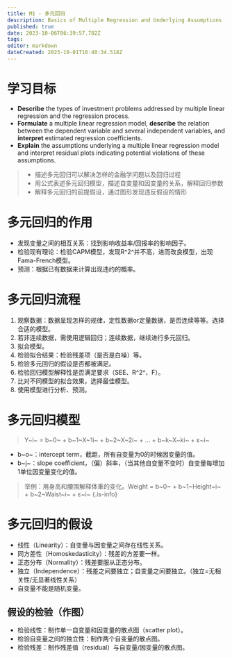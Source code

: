 ```yaml
---
title: M1 - 多元回归
description: Basics of Multiple Regression and Underlying Assumptions
published: true
date: 2023-10-06T06:39:57.782Z
tags: 
editor: markdown
dateCreated: 2023-10-01T16:40:34.518Z
---
```


# 学习目标
- **Describe** the types of investment problems addressed by multiple linear regression and the regression process.
- **Formulate** a multiple linear regression model, **describe** the relation between the dependent variable and several independent variables, and **interpret** estimated regression coefficients.
- **Explain** the assumptions underlying a multiple linear regression model and interpret residual plots indicating potential violations of these assumptions.

> - 描述多元回归可以解决怎样的金融学问题以及回归过程
> - 用公式表述多元回归模型，描述自变量和因变量的关系，解释回归参数
> - 解释多元回归的前提假设，通过图形发现违反假设的情形

# 多元回归的作用
- 发现变量之间的相互关系：找到影响收益率/回报率的影响因子。
- 检验现有理论：检验CAPM模型，发现R^2^并不高，进而改良模型，出现Fama-French模型。
- 预测：根据已有数据来计算出现违约的概率。

# 多元回归流程
1. 观察数据：数据呈现怎样的规律，定性数据or定量数据，是否连续等等。选择合适的模型。
2. 若非连续数据，需使用逻辑回归；连续数据，继续进行多元回归。
3. 拟合模型。
4. 检验拟合结果：检验残差项（是否是白噪）等。
5. 检验多元回归的假设是否都被满足。
6. 检验回归模型解释性是否满足要求（SEE、R^2^、F）。
7. 比对不同模型的拟合效果，选择最佳模型。
8. 使用模型进行分析、预测。

# 多元回归模型
> Y~i~ = b~0~ + b~1~X~1i~ + b~2~X~2i~ + ... + b~k~X~ki~ + ε~i~

- b~o~：intercept term，截距，所有自变量为0的时候因变量的值。
- b~j~：slope coefficient，（偏）斜率，（当其他自变量不变时）自变量每增加1单位因变量变化的值。

> 举例：用身高和腰围解释体重的变化。Weight = b~0~ + b~1~Height~i~ + b~2~Waist~i~ + ε~i~
{.is-info}

# 多元回归的假设
- 线性（Linearity）：自变量与因变量之间存在线性关系。
- 同方差性（Homoskedasticity）：残差的方差要一样。
- 正态分布（Normality）：残差要服从正态分布。
- 独立（Independence）：残差之间要独立；自变量之间要独立。（独立=无相关性/无显著线性关系）
- 自变量不能是随机变量。

## 假设的检验（作图）
- 检验线性：制作单一自变量和因变量的散点图（scatter plot）。
- 检验自变量之间的独立性：制作两个自变量的散点图。
- 检验残差：制作残差值（residual）与自变量/因变量的散点图。


